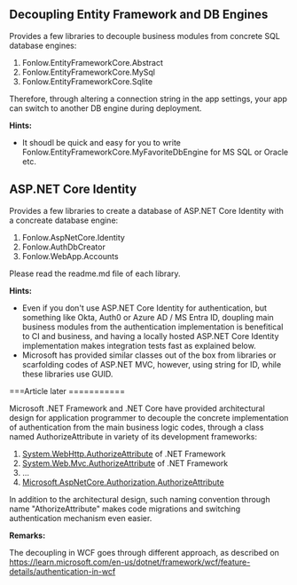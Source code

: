## Decoupling Entity Framework and DB Engines

Provides a few libraries to decouple business modules from concrete SQL database engines:
1. Fonlow.EntityFrameworkCore.Abstract
1. Fonlow.EntityFrameworkCore.MySql
1. Fonlow.EntityFrameworkCore.Sqlite

Therefore, through altering a connection string in the app settings, your app can switch to another DB engine during deployment.

**Hints:**

* It shoudl be quick and easy for you to write Fonlow.EntityFrameworkCore.MyFavoriteDbEngine for MS SQL or Oracle etc.

##  ASP.NET Core Identity

Provides a few libraries to create a database of ASP.NET Core Identity with a concreate database engine:
1. Fonlow.AspNetCore.Identity
1. Fonlow.AuthDbCreator
1. Fonlow.WebApp.Accounts

Please read the readme.md file of each library.

**Hints:**

* Even if you don't use ASP.NET Core Identity for authentication, but something like Okta, Auth0 or Azure AD / MS Entra ID, doupling main business modules from the authentication implementation is benefitical to CI and business, and having a locally hosted ASP.NET Core Identity implementation makes integration tests fast as explained below.
* Microsoft has provided similar classes out of the box from libraries or scarfolding codes of ASP.NET MVC, however, using string for ID, while these libraries use GUID.



===Article later ===========

Microsoft .NET Framework and .NET Core have provided architectural design for application programmer to decouple the concrete implementation of authentication from the main business logic codes, through a class named AuthorizeAttribute in variety of its development frameworks:
1. [System.WebHttp.AuthorizeAttribute](https://learn.microsoft.com/en-us/previous-versions/aspnet/hh834194(v=vs.118)) of .NET Framework
1. [System.Web.Mvc.AuthorizeAttribute](https://learn.microsoft.com/en-us/dotnet/api/system.web.mvc.authorizeattribute) of .NET Framework
1. ...
1. [Microsoft.AspNetCore.Authorization.AuthorizeAttribute](https://learn.microsoft.com/en-us/dotnet/api/microsoft.aspnetcore.authorization.authorizeattribute)

In addition to the architectural design, such naming convention through name "AthorizeAttribute" makes code migrations and switching authentication mechanism even easier.

**Remarks:**

The decoupling in WCF goes through different approach, as described on https://learn.microsoft.com/en-us/dotnet/framework/wcf/feature-details/authentication-in-wcf

